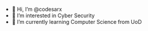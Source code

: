 - 👋 Hi, I’m @codesarx
- 👀 I’m interested in Cyber Security
- 🌱 I’m currently learning Computer Science from UoD

<!---
codesarx/codesarx is a ✨ special ✨ repository because its `README.md` (this file) appears on your GitHub profile.
You can click the Preview link to take a look at your changes.
--->
